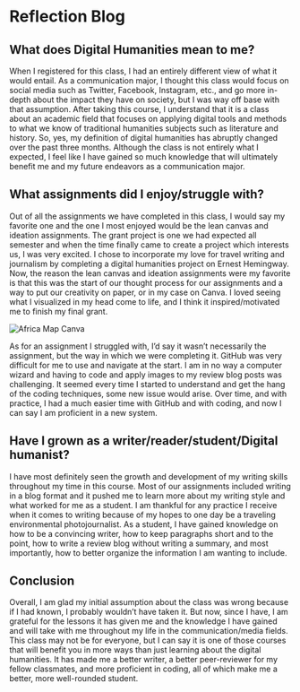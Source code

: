 # Reflection Blog

## What does Digital Humanities mean to me?
When I registered for this class, I had an entirely different view of what it would entail. As a communication major, I thought this class would focus on social media such as Twitter, Facebook, Instagram, etc., and go more in-depth about the impact they have on society, but I was way off base with that assumption. After taking this course, I understand that it is a class about an academic field that focuses on applying digital tools and methods to what we know of traditional humanities subjects such as literature and history. So, yes, my definition of digital humanities has abruptly changed over the past three months. Although the class is not entirely what I expected, I feel like I have gained so much knowledge that will ultimately benefit me and my future endeavors as a communication major.

## What assignments did I enjoy/struggle with? 
Out of all the assignments we have completed in this class, I would say my favorite one and the one I most enjoyed would be the lean canvas and ideation assignments. The grant project is one we had expected all semester and when the time finally came to create a project which interests us, I was very excited. I chose to incorporate my love for travel writing and journalism by completing a digital humanities project on Ernest Hemingway. Now, the reason the lean canvas and ideation assignments were my favorite is that this was the start of our thought process for our assignments and a way to put our creativity on paper, or in my case on Canva. I loved seeing what I visualized in my head come to life, and I think it inspired/motivated me to finish my final grant. 


![Africa Map Canva](https://kf-engl350.github.io/KF-engl350/Images/CanvaMap)


As for an assignment I struggled with, I’d say it wasn’t necessarily the assignment, but the way in which we were completing it. GitHub was very difficult for me to use and navigate at the start. I am in no way a computer wizard and having to code and apply images to my review blog posts was challenging. It seemed every time I started to understand and get the hang of the coding techniques, some new issue would arise. Over time, and with practice, I had a much easier time with GitHub and with coding, and now I can say I am proficient in a new system.

## Have I grown as a writer/reader/student/Digital humanist?
I have most definitely seen the growth and development of my writing skills throughout my time in this course. Most of our assignments included writing in a blog format and it pushed me to learn more about my writing style and what worked for me as a student. I am thankful for any practice I receive when it comes to writing because of my hopes to one day be a traveling environmental photojournalist. As a student, I have gained knowledge on how to be a convincing writer, how to keep paragraphs short and to the point, how to write a review blog without writing a summary, and most importantly, how to better organize the information I am wanting to include.

## Conclusion
Overall, I am glad my initial assumption about the class was wrong because if I had known, I probably wouldn’t have taken it. But now, since I have, I am grateful for the lessons it has given me and the knowledge I have gained and will take with me throughout my life in the communication/media fields. This class may not be for everyone, but I can say it is one of those courses that will benefit you in more ways than just learning about the digital humanities. It has made me a better writer, a better peer-reviewer for my fellow classmates, and more proficient in coding, all of which make me a better, more well-rounded student. 

